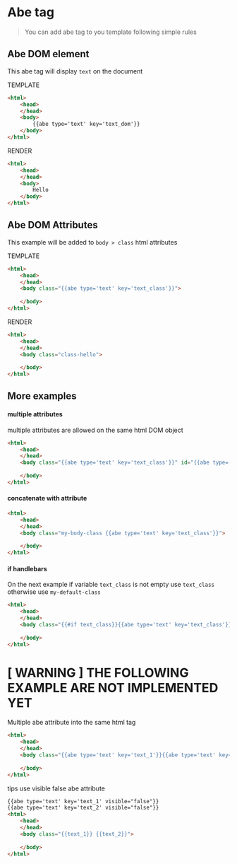 # Abe tag

> You can add abe tag to you template following simple rules

## Abe DOM element

This abe tag will display `text` on the document

TEMPLATE

```html
<html>
	<head>
	</head>
	<body>
		{{abe type='text' key='text_dom'}}
	</body>
</html>
```

RENDER

```html
<html>
	<head>
	</head>
	<body>
		Hello
	</body>
</html>
```

## Abe DOM Attributes

This example will be added to `body > class` html attributes

TEMPLATE

```html
<html>
	<head>
	</head>
	<body class="{{abe type='text' key='text_class'}}">
		
	</body>
</html>
```

RENDER

```html
<html>
	<head>
	</head>
	<body class="class-hello">
		
	</body>
</html>
```

## More examples

#### multiple attributes
multiple attributes are allowed on the same html DOM object

```html
<html>
	<head>
	</head>
	<body class="{{abe type='text' key='text_class'}}" id="{{abe type='text' key='text_id'}}">
		
	</body>
</html>
```

#### concatenate with attribute

```html
<html>
	<head>
	</head>
	<body class="my-body-class {{abe type='text' key='text_class'}}">
		
	</body>
</html>
```

#### if handlebars

On the next example if variable `text_class` is not empty use `text_class` otherwise use `my-default-class`

```html
<html>
	<head>
	</head>
	<body class="{{#if text_class}}{{abe type='text' key='text_class'}}{{else}}my-default-class{{/if}}">
		
	</body>
</html>
```

# [ WARNING ] THE FOLLOWING EXAMPLE ARE NOT IMPLEMENTED YET

Multiple abe attribute into the same html tag

```html
<html>
	<head>
	</head>
	<body class="{{abe type='text' key='text_1'}}{{abe type='text' key='text_2'}}">
		
	</body>
</html>
```

tips use visible false abe attribute

```html
{{abe type='text' key='text_1' visible="false"}}
{{abe type='text' key='text_2' visible="false"}}
<html>
	<head>
	</head>
	<body class="{{text_1}} {{text_2}}">
		
	</body>
</html>
```

